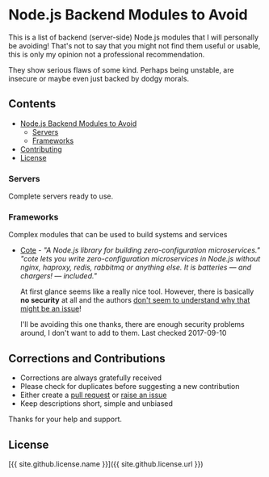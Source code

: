 # Node.js Backend Modules to Avoid
This is a list of backend (server-side) Node.js modules that I will personally be avoiding! 
That's not to say that you might not find them useful or usable, 
this is only my opinion not a professional recommendation.

They show serious flaws of some kind. Perhaps being unstable, are insecure or maybe even just backed by dodgy morals.

## Contents
- [Node.js Backend Modules to Avoid](#nodejs-backend-modules-to-avoid)
  - [Servers](#servers)
  - [Frameworks](#frameworks)
- [Contributing](#corrections-and-contributions)
- [License](#license)

### Servers
Complete servers ready to use.

### Frameworks
Complex modules that can be used to build systems and services
- [Cote](http://cote.js.org) - 
  *"A Node.js library for building zero-configuration microservices." 
  "cote lets you write zero-configuration microservices in Node.js 
  without nginx, haproxy, redis, rabbitmq or anything else. It is batteries — and chargers! — included."*
  
  At first glance seems like a really nice tool. However, there is basically **no security** at all 
  and the authors [don't seem to understand why that might be an issue](https://github.com/dashersw/cote/issues/53)!
  
  I'll be avoiding this one thanks, there are enough security problems around, I don't want to add to them. 
  Last checked 2017-09-10

## Corrections and Contributions
- Corrections are always gratefully received
- Please check for duplicates before suggesting a new contribution
- Either create a [pull request](https://github.com/TotallyInformation/awesome-to-me/pulls) 
  or [raise an issue](https://github.com/TotallyInformation/awesome-to-me/issues)
- Keep descriptions short, simple and unbiased

Thanks for your help and support.

## License
[{{ site.github.license.name }}]({{ site.github.license.url }})
